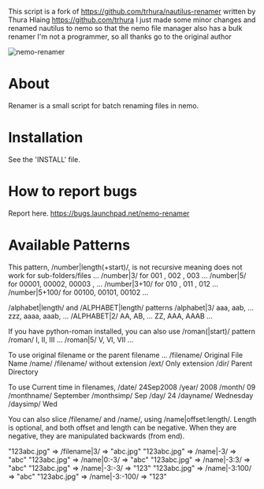 This script is a fork of https://github.com/trhura/nautilus-renamer written by Thura Hlaing https://github.com/trhura
I just made some minor changes and renamed nautilus to nemo so that the nemo file manager also has a bulk renamer
I'm not a programmer, so all thanks go to the original author

![nemo-renamer](https://user-images.githubusercontent.com/18140655/106473600-3e71ed80-64a4-11eb-95c8-a8d847c54e92.png)

About
======
Renamer is a small script for batch renaming files in nemo.

Installation
============
See the 'INSTALL' file.

How to report bugs
==================
Report here.
    https://bugs.launchpad.net/nemo-renamer

Available Patterns
==================

This pattern, /number|length(+start)/, is not recursive meaning does not work for sub-folders/files ...
/number|3/	    for 001  , 002  , 003 ...
/number|5/	    for 00001, 00002, 00003 , ...
/number|3+10/	    for 010  , 011  , 012 ...
/number|5+100/	    for 00100, 00101, 00102 ...

/alphabet|length/ and /ALPHABET|length/ patterns
/alphabet|3/	aaa, aab, ... zzz, aaaa, aaab, ...
/ALPHABET|2/	AA, AB, ... ZZ, AAA, AAAB ...

If you have python-roman installed, you can also use /roman(|start)/ pattern
/roman/		I, II, III ...
/roman|5/	V, VI, VII ...

To use original filename or the parent filename ...
/filename/	Original File Name
/name/		/filename/ without extension
/ext/		Only extension
/dir/		Parent Directory

To use Current time in filenames,
/date/		24Sep2008
/year/		2008
/month/		09
/monthname/	September
/monthsimp/	Sep
/day/		24
/dayname/	Wednesday
/daysimp/	Wed

You can also slice /filename/ and /name/, using /name|offset:length/.
Length is optional, and both offset and length can be negative.
When they are negative, they are manipulated backwards (from end).

"123abc.jpg" => /filename|3/ => "abc.jpg"
"123abc.jpg" => /name|-3/  => "abc"
"123abc.jpg" => /name|0:-3/  => "abc"
"123abc.jpg" => /name|-3:3/  => "abc"
"123abc.jpg" => /name|-3:-3/ => "123"
"123abc.jpg" => /name|-3:100/ => "abc"
"123abc.jpg" => /name|-3:-100/ => "123"
